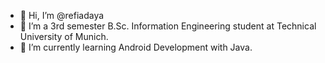 - 👋 Hi, I’m @refiadaya
- 👀 I’m a 3rd semester B.Sc. Information Engineering student at Technical University of Munich.
- 🌱 I’m currently learning Android Development with Java.

<!---
refiadaya/refiadaya is a ✨ special ✨ repository because its `README.md` (this file) appears on your GitHub profile.
You can click the Preview link to take a look at your changes.
--->
